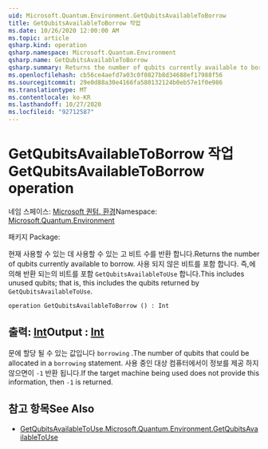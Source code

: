 ```yaml
---
uid: Microsoft.Quantum.Environment.GetQubitsAvailableToBorrow
title: GetQubitsAvailableToBorrow 작업
ms.date: 10/26/2020 12:00:00 AM
ms.topic: article
qsharp.kind: operation
qsharp.namespace: Microsoft.Quantum.Environment
qsharp.name: GetQubitsAvailableToBorrow
qsharp.summary: Returns the number of qubits currently available to borrow. This includes unused qubits; that is, this includes the qubits returned by `GetQubitsAvailableToUse`.
ms.openlocfilehash: cb56ce4aefd7a03c0f0827b8d34688ef17988f56
ms.sourcegitcommit: 29e0d88a30e4166fa580132124b0eb57e1f0e986
ms.translationtype: MT
ms.contentlocale: ko-KR
ms.lasthandoff: 10/27/2020
ms.locfileid: "92712587"
---
```

# <a name="getqubitsavailabletoborrow-operation"></a><span data-ttu-id="0a8ec-102">GetQubitsAvailableToBorrow 작업</span><span class="sxs-lookup"><span data-stu-id="0a8ec-102">GetQubitsAvailableToBorrow operation</span></span>

<span data-ttu-id="0a8ec-103">네임 스페이스: [Microsoft 퀀텀. 환경](xref:Microsoft.Quantum.Environment)</span><span class="sxs-lookup"><span data-stu-id="0a8ec-103">Namespace: [Microsoft.Quantum.Environment](xref:Microsoft.Quantum.Environment)</span></span>

<span data-ttu-id="0a8ec-104">패키지 [](https://nuget.org/packages/)</span><span class="sxs-lookup"><span data-stu-id="0a8ec-104">Package: [](https://nuget.org/packages/)</span></span>


<span data-ttu-id="0a8ec-105">현재 사용할 수 있는 데 사용할 수 있는 고 비트 수를 반환 합니다.</span><span class="sxs-lookup"><span data-stu-id="0a8ec-105">Returns the number of qubits currently available to borrow.</span></span>
<span data-ttu-id="0a8ec-106">사용 되지 않은 비트를 포함 합니다. 즉,에 의해 반환 되는의 비트를 포함 `GetQubitsAvailableToUse` 합니다.</span><span class="sxs-lookup"><span data-stu-id="0a8ec-106">This includes unused qubits; that is, this includes the qubits returned by `GetQubitsAvailableToUse`.</span></span>

```qsharp
operation GetQubitsAvailableToBorrow () : Int
```


## <a name="output--int"></a><span data-ttu-id="0a8ec-107">출력: [Int](xref:microsoft.quantum.lang-ref.int)</span><span class="sxs-lookup"><span data-stu-id="0a8ec-107">Output : [Int](xref:microsoft.quantum.lang-ref.int)</span></span>

<span data-ttu-id="0a8ec-108">문에 할당 될 수 있는 값입니다 `borrowing` .</span><span class="sxs-lookup"><span data-stu-id="0a8ec-108">The number of qubits that could be allocated in a `borrowing` statement.</span></span>
<span data-ttu-id="0a8ec-109">사용 중인 대상 컴퓨터에서이 정보를 제공 하지 않으면이 `-1` 반환 됩니다.</span><span class="sxs-lookup"><span data-stu-id="0a8ec-109">If the target machine being used does not provide this information, then `-1` is returned.</span></span>

## <a name="see-also"></a><span data-ttu-id="0a8ec-110">참고 항목</span><span class="sxs-lookup"><span data-stu-id="0a8ec-110">See Also</span></span>

- [<span data-ttu-id="0a8ec-111">GetQubitsAvailableToUse.</span><span class="sxs-lookup"><span data-stu-id="0a8ec-111">Microsoft.Quantum.Environment.GetQubitsAvailableToUse</span></span>](xref:Microsoft.Quantum.Environment.GetQubitsAvailableToUse)